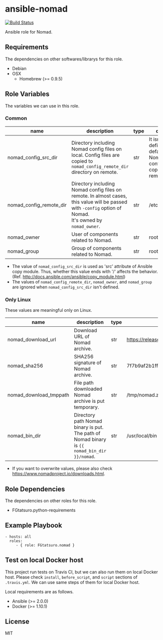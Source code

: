ansible-nomad
====================================

[![Build Status](https://travis-ci.org/FGtatsuro/ansible-nomad.svg?branch=master)](https://travis-ci.org/FGtatsuro/ansible-nomad)

Ansible role for Nomad.

Requirements
------------

The dependencies on other softwares/librarys for this role.

- Debian
- OSX
  - Homebrew (>= 0.9.5)

Role Variables
--------------

The variables we can use in this role.

### Common

|name|description|type|default|
|---|---|---|---|
|nomad_config_src_dir|Directory including Nomad config files on local. Config files are copied to `nomad_config_remote_dir` directory on remote.|str|It isn't defined in default. No Nomad config file is copied to remote.|
|nomad_config_remote_dir|Directory including Nomad config files on remote. In almost cases, this value will be passed with `-config` option of Nomad. <br>It's owned by `nomad_owner`.|str|/etc/nomad.d|
|nomad_owner|User of components related to Nomad.|str|root|
|nomad_group|Group of components related to Nomad.|str|root|

- The value of `nomad_config_src_dir` is used as 'src' attribute of Ansible copy module. Thus, whether this value ends with '/' affects the behavior. (Ref. http://docs.ansible.com/ansible/copy_module.html)
- The values of `nomad_config_remote_dir`, `nomad_owner`, and `nomad_group` are ignored when `nomad_config_src_dir` isn't defined.

### Only Linux

These values are meaningful only on Linux.

|name|description|type|default|
|---|---|---|---|
|nomad_download_url|Download URL of Nomad archive.|str|https://releases.hashicorp.com/nomad/0.5.0/nomad_0.5.0_linux_amd64.zip|
|nomad_sha256|SHA256 signature of Nomad archive.|str|7f7b9af2b1ff3e2c6b837b6e95968415237bb304e1e82802bc42abf6f8645a43|
|nomad_download_tmppath|File path downloaded Nomad archive is put temporary.|str|/tmp/nomad.zip|
|nomad_bin_dir|Directory path Nomad binary is put. The path of Nomad binary is `{{ nomad_bin_dir }}/nomad`.|str|/usr/local/bin|

- If you want to overwrite values, please also check https://www.nomadproject.io/downloads.html.

Role Dependencies
-----------------

The dependencies on other roles for this role.

- FGtatsuro.python-requirements

Example Playbook
----------------

    - hosts: all
      roles:
         - { role: FGtatsuro.nomad }

Test on local Docker host
-------------------------

This project run tests on Travis CI, but we can also run them on local Docker host.
Please check `install`, `before_script`, and `script` sections of `.travis.yml`.
We can use same steps of them for local Docker host.

Local requirements are as follows.

- Ansible (>= 2.0.0)
- Docker (>= 1.10.1)

License
-------

MIT
